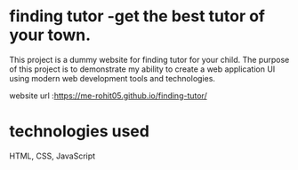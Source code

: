 # finding tutor -get the best tutor of your town.
This project is a dummy website for finding tutor for your child. The purpose of this project is to demonstrate my ability to create a web application UI using modern web development tools and technologies.

website url :https://me-rohit05.github.io/finding-tutor/  

# technologies used
HTML, CSS, JavaScript
